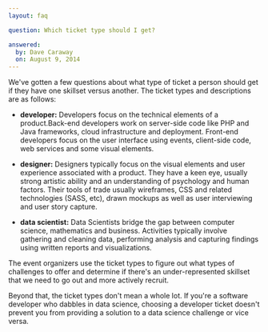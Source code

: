 ```yaml
---
layout: faq

question: Which ticket type should I get?

answered:
  by: Dave Caraway
  on: August 9, 2014
---
```

We've gotten a few questions about what type of ticket a person should get if they have one skillset versus another. The ticket types and descriptions are as follows:

* __developer:__ Developers focus on the technical elements of a product.Back-end developers work on server-side code like PHP and Java frameworks, cloud infrastructure and deployment. Front-end developers focus on the user interface using events, client-side code, web services and some visual elements.

* __designer:__ Designers typically focus on the visual elements and user experience associated with a product. They have a keen eye, usually strong artistic ability and an understanding of psychology and human factors. Their tools of trade usually wireframes, CSS and related technologies (SASS, etc), drawn mockups as well as user interviewing and user story capture.

* __data scientist:__ Data Scientists bridge the gap between computer science, mathematics and business. Activities typically involve gathering and cleaning data, performing analysis and capturing findings using written reports and visualizations.

The event organizers use the ticket types to figure out what types of challenges to offer and determine if there's an under-represented skillset that we need to go out and more actively recruit.

Beyond that, the ticket types don't mean a whole lot. If you're a software developer who dabbles in data science, choosing a developer ticket doesn't prevent you from providing a solution to a data science challenge or vice versa.